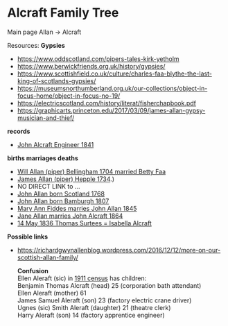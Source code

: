 
# Alcraft Family Tree

Main page Allan -> Alcraft


Resources:
**Gypsies**  
- https://www.oddscotland.com/pipers-tales-kirk-yetholm  
- https://www.berwickfriends.org.uk/history/gypsies/  
- https://www.scottishfield.co.uk/culture/charles-faa-blythe-the-last-king-of-scotlands-gypsies/
- https://museumsnorthumberland.org.uk/our-collections/object-in-focus-home/object-in-focus-no-19/
- https://electricscotland.com/history/literat/fisherchapbook.pdf
- https://graphicarts.princeton.edu/2017/03/09/james-allan-gypsy-musician-and-thief/

**records**  
- [John Alcraft Engineer 1841](https://www.glasgowlife.org.uk/media/afgk0de3/st-andrews-baptisms-by-fathers-surname.pdf)

**births marriages deaths**  
- [Will Allan (piper) Bellingham 1704 married Betty Faa](https://www.thenorthernecho.co.uk/history/8857492.The_duke___s_piper/)
- [James Allan (piper) Hepple 1734](https://scottishchapbooks.lib.uoguelph.ca/items/show/845#:~:text=It%20is%20possible%20that%20he,4%20November%201765).)
- NO DIRECT LINK to ...
- [John Allan born Scotland 1768](https://www.wikitree.com/wiki/Allan-4870)
- [John Allan born Bamburgh 1807](https://www.wikitree.com/wiki/Allan-4869)
- [Mary Ann Fiddes marries John Allan 1845](https://www.wikitree.com/wiki/Fiddes-184)
- [Jane Allan marries John Alcraft 1864](https://www.wikitree.com/wiki/Allan-4875)
- [14 May 1836 Thomas Surtees = Isabella Alcraft](https://www.genuki.org.uk/big/eng/NBL/BywellStAndrew/ChurchRecords/BSA)

**Possible links**
- https://richardgwynallenblog.wordpress.com/2016/12/12/more-on-our-scottish-allan-family/

  **Confusion**  
  Ellen Aleraft (sic) in [1911 census](https://www.ancestry.co.uk/discoveryui-content/view/35604120:2352?tid=199507113&pid=192607241864&hid=1017549937697) has children:  
  Benjamin Thomas Alcraft (head) 25  (corporation bath attendant)  
  Ellen Aleraft (mother) 61  
  James Samuel Aleraft (son) 23 (factory electric crane driver)  
  Ugnes (sic) Smith Aleraft (daughter) 21 (theatre clerk)  
  Harry Aleraft (son) 14  (factory apprentice engineer)  
  


